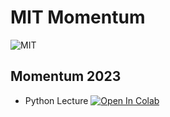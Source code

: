 # MIT Momentum

![MIT](https://cdn.uconnectlabs.com/wp-content/uploads/sites/123/2021/08/OME-featured.png?v=14172)

## Momentum 2023

- Python Lecture [![Open In Colab](https://colab.research.google.com/assets/colab-badge.svg)](https://colab.research.google.com/github/astg606/py_materials/blob/master/mit_momentum/mit_momentum_2023.ipynb)
